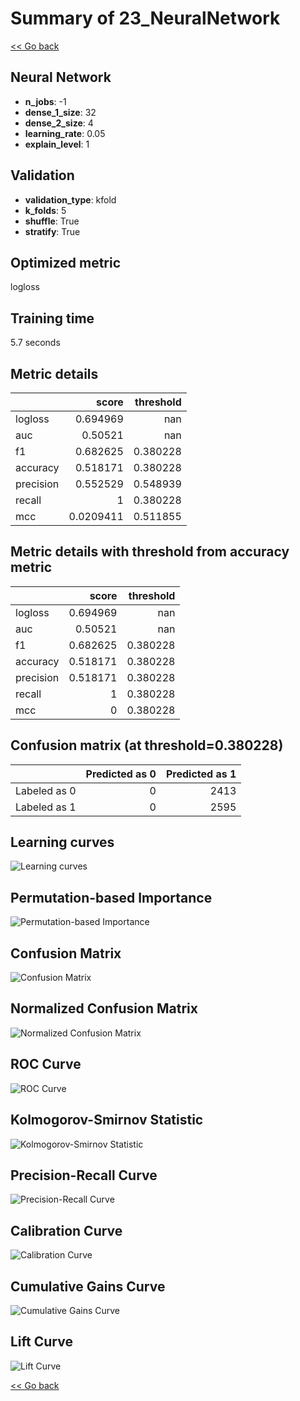 # Summary of 23_NeuralNetwork

[<< Go back](../README.md)


## Neural Network
- **n_jobs**: -1
- **dense_1_size**: 32
- **dense_2_size**: 4
- **learning_rate**: 0.05
- **explain_level**: 1

## Validation
 - **validation_type**: kfold
 - **k_folds**: 5
 - **shuffle**: True
 - **stratify**: True

## Optimized metric
logloss

## Training time

5.7 seconds

## Metric details
|           |     score |   threshold |
|:----------|----------:|------------:|
| logloss   | 0.694969  |  nan        |
| auc       | 0.50521   |  nan        |
| f1        | 0.682625  |    0.380228 |
| accuracy  | 0.518171  |    0.380228 |
| precision | 0.552529  |    0.548939 |
| recall    | 1         |    0.380228 |
| mcc       | 0.0209411 |    0.511855 |


## Metric details with threshold from accuracy metric
|           |    score |   threshold |
|:----------|---------:|------------:|
| logloss   | 0.694969 |  nan        |
| auc       | 0.50521  |  nan        |
| f1        | 0.682625 |    0.380228 |
| accuracy  | 0.518171 |    0.380228 |
| precision | 0.518171 |    0.380228 |
| recall    | 1        |    0.380228 |
| mcc       | 0        |    0.380228 |


## Confusion matrix (at threshold=0.380228)
|              |   Predicted as 0 |   Predicted as 1 |
|:-------------|-----------------:|-----------------:|
| Labeled as 0 |                0 |             2413 |
| Labeled as 1 |                0 |             2595 |

## Learning curves
![Learning curves](learning_curves.png)

## Permutation-based Importance
![Permutation-based Importance](permutation_importance.png)
## Confusion Matrix

![Confusion Matrix](confusion_matrix.png)


## Normalized Confusion Matrix

![Normalized Confusion Matrix](confusion_matrix_normalized.png)


## ROC Curve

![ROC Curve](roc_curve.png)


## Kolmogorov-Smirnov Statistic

![Kolmogorov-Smirnov Statistic](ks_statistic.png)


## Precision-Recall Curve

![Precision-Recall Curve](precision_recall_curve.png)


## Calibration Curve

![Calibration Curve](calibration_curve_curve.png)


## Cumulative Gains Curve

![Cumulative Gains Curve](cumulative_gains_curve.png)


## Lift Curve

![Lift Curve](lift_curve.png)



[<< Go back](../README.md)
